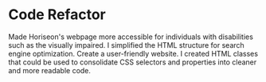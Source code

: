 # Code Refactor
Made Horiseon's webpage more accessible for individuals with disabilities such as the visually impaired. I simplified the HTML structure for search engine optimization.  Create a user-friendly website. I created HTML classes that could be used to consolidate CSS selectors and properties into cleaner and more readable code. 